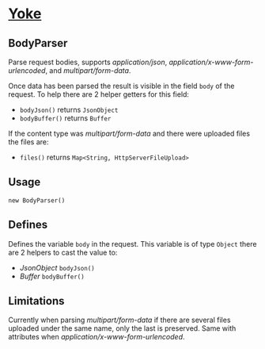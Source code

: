 # [Yoke](/)

## BodyParser

Parse request bodies, supports *application/json*, *application/x-www-form-urlencoded*, and *multipart/form-data*.

Once data has been parsed the result is visible in the field ```body``` of the request. To help there are 2
helper getters for this field:

* ```bodyJson()``` returns ```JsonObject```
* ```bodyBuffer()``` returns ```Buffer```

If the content type was *multipart/form-data* and there were uploaded files the files are:

* ```files()``` returns ```Map<String, HttpServerFileUpload>```

## Usage

~~~~~~~~~~~~~~~~~~~~~~~~~~~~~~~~~~~~~~~~~~ {.java}
new BodyParser()
~~~~~~~~~~~~~~~~~~~~~~~~~~~~~~~~~~~~~~~~~~

## Defines

Defines the variable ```body``` in the request. This variable is of type ```Object``` there are 2 helpers to cast the
value to:

* *JsonObject* ```bodyJson()```
* *Buffer* ```bodyBuffer()```


## Limitations

Currently when parsing *multipart/form-data* if there are several files uploaded under the same name, only the last is
preserved. Same with attributes when *application/x-www-form-urlencoded*.